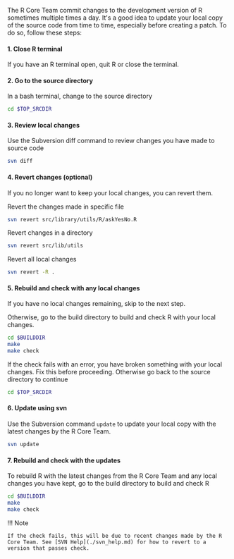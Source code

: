 The R Core Team commit changes to the development version of R sometimes
multiple times a day. It's a good idea to update your local copy of the source
code from time to time, especially before creating a patch. To do so, follow
these steps:

#### 1. Close R terminal

If you have an R terminal open, quit R or close the terminal.

#### 2. Go to the source directory

In a bash terminal, change to the source directory

```bash
cd $TOP_SRCDIR
```

#### 3. Review local changes

Use the Subversion diff command to review changes you have made to source code

```bash
svn diff
```

#### 4. Revert changes (optional)

If you no longer want to keep your local changes, you can revert them.

Revert the changes made in specific file

```bash
svn revert src/library/utils/R/askYesNo.R
```

Revert changes in a directory

```bash
svn revert src/lib/utils
```

Revert all local changes

```bash
svn revert -R .
```

#### 5. Rebuild and check with any local changes

If you have no local changes remaining, skip to the next step.

Otherwise, go to the build directory to build and check R with your local
changes.

```bash
cd $BUILDDIR
make
make check
```

If the check fails with an error, you have broken something with your local
changes. Fix this before proceeding. Otherwise go back to the source directory
to continue

```bash
cd $TOP_SRCDIR
```

#### 6. Update using svn

Use the Subversion command `update` to update your local copy with the latest
changes by the R Core Team.

```bash
svn update
```

#### 7.  Rebuild and check with the updates

To rebuild R with the latest changes from the R Core Team and any local changes
you have kept, go to the build directory to build and check R

```bash
cd $BUILDDIR
make
make check
```
!!! Note

    If the check fails, this will be due to recent changes made by the R Core Team. See [SVN Help](./svn_help.md) for how to revert to a version that passes check.    
